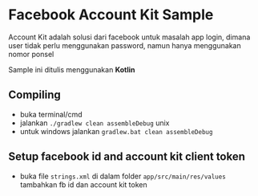 # Facebook Account Kit Sample

Account Kit adalah solusi dari facebook untuk masalah app login, dimana user tidak perlu menggunakan
password, namun hanya menggunakan nomor ponsel

Sample ini ditulis menggunakan **Kotlin**

## Compiling
- buka terminal/cmd
- jalankan `./gradlew clean assembleDebug` unix
- untuk windows jalankan `gradlew.bat clean assembleDebug`

## Setup facebook id and account kit client token
- buka file `strings.xml` di dalam folder `app/src/main/res/values` tambahkan fb id dan account kit token